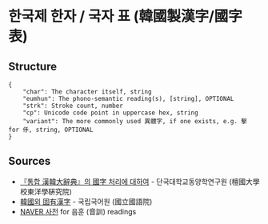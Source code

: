 # 한국제 한자 / 국자 표 (韓國製漢字/國字表)

## Structure

```
{
    "char": The character itself, string
    "eumhun": The phono-semantic reading(s), [string], OPTIONAL
    "strk": Stroke count, number
    "cp": Unicode code point in uppercase hex, string
    "variant": The more commonly used 異體字, if one exists, e.g. 擊 for 㐿, string, OPTIONAL
}
```

## Sources

- [『통합 漢韓大辭典』의 國字 처리에 대하여](https://archive.org/download/20210111_20210111_1641/%ED%86%B5%ED%95%A9%E6%BC%A2%E9%9F%93%E5%A4%A7%E8%BE%AD%E5%85%B8%EC%9D%98%E5%9C%8B%E5%AD%97%EC%B2%98%EB%A6%AC%EC%97%90%EB%8C%80%ED%95%98%EC%97%AC.pdf) - 단국대학교동양학연구원 (檀國大學校東洋學硏究院)
- [韓國외 固有漢字](https://www.korean.go.kr/nkview/nklife/1989_2/1989_0206.pdf) - 국립국어원 (國立國語院)
- [NAVER 사전](https://hanja.dict.naver.com) for 음훈 (音訓) readings
